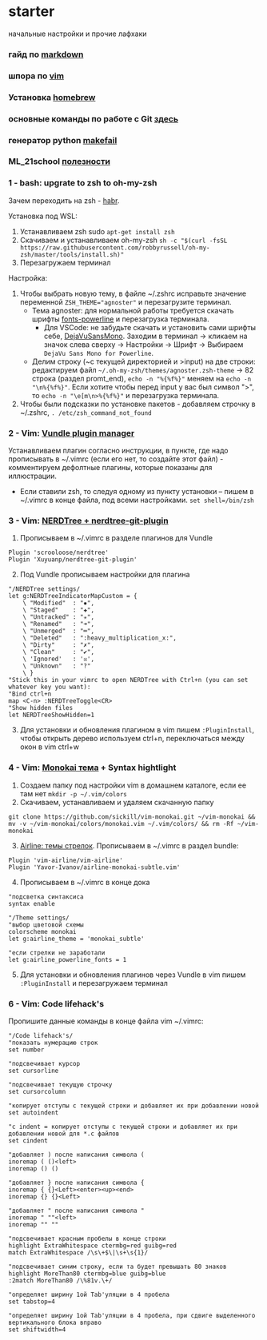 # starter
начальные настройки и прочие лафхаки

### гайд по [markdown](https://github.com/zanudazanudnaya/21school_stuff/blob/master/library/cheatsheet_gh-markdown.md)
### шпора по [vim](https://eax.me/vim-commands/)
### Установка [homebrew](https://brew.sh/index_ru)
### основные команды по работе с Git [здесь](https://github.com/robotrainer/school21/blob/master/README.md)
### генератор python [makefail](https://github.com/hgranule/makefile_gen_py)
### ML_21school [полезности](https://github.com/VariyaKh/ML_21school)

### 1 - bash: upgrate to zsh to oh-my-zsh
Зачем переходить на zsh - [habr](https://habr.com/ru/post/326580/).

Установка под WSL:
1. Устанавливаем zsh sudo `apt-get install zsh`
2. Скачиваем и устанавливаем oh-my-zsh `sh -c "$(curl -fsSL https://raw.githubusercontent.com/robbyrussell/oh-my-zsh/master/tools/install.sh)"`
3. Перезагружаем терминал

Настройка:
1. Чтобы выбрать новую тему, в файле ~/.zshrc исправьте значение переменной `ZSH_THEME="agnoster"` и перезагрузите терминал.
   * Тема agnoster: для нормальной работы требуется скачать шрифты [fonts-powerline](https://github.com/powerline/fonts) и перезагрузка терминала.
     * Для VSCode: не забудьте скачать и установить сами шрифты себе, [DejaVuSansMono](https://github.com/powerline/fonts/tree/master/DejaVuSansMono).
       Заходим в терминал → кликаем   на значок слева сверху → Настройки → Шрифт → Выбираем `DejaVu Sans Mono for Powerline`.
   * Делим строку (~с текущей директорией и >input) на две строки: редактируем файл `~/.oh-my-zsh/themes/agnoster.zsh-theme` → 82 строка (раздел promt_end), `echo -n "%{%f%}"` меняем   на `echo -n "\n%{%f%}"`. Если хотите чтобы перед input у вас был символ ">", то `echo -n "\e[m\n>%{%f%}"` и перезагрузка терминала.
2. Чтобы были подсказки по установке пакетов - добавляем строчку в ~/.zshrc,  `. /etc/zsh_command_not_found`

### 2 - Vim: [Vundle plugin manager](https://github.com/VundleVim/Vundle.vim) ###
Устанавливаем плагин согласно инструкции, в пункте, где надо прописывать в ~/.vimrc (если его нет, то создайте этот файл) - комментируем дефолтные плагины, которые показаны для иллюстрации.
* Если ставили zsh, то следуя одному из пункту установки – пишем в ~/.vimrc в конце файла, под всеми настройками.
`set shell=/bin/zsh`

### 3 - Vim: [NERDTree + nerdtree-git-plugin](https://github.com/Xuyuanp/nerdtree-git-plugin)
1. Прописываем в ~/.vimrc в разделе плагинов для Vundle
```
Plugin 'scrooloose/nerdtree'
Plugin 'Xuyuanp/nerdtree-git-plugin'
```
2. Под Vundle прописываем настройки для плагина
```
"/NERDTree settings/
let g:NERDTreeIndicatorMapCustom = {
    \ "Modified"  : "✹",
    \ "Staged"    : "✚",
    \ "Untracked" : "✭",
    \ "Renamed"   : "➜",
    \ "Unmerged"  : "═",
    \ "Deleted"   : ":heavy_multiplication_x:",
    \ "Dirty"     : "✗",
    \ "Clean"     : "✔︎",
    \ 'Ignored'   : '☒',
    \ "Unknown"   : "?"
    \ }
"Stick this in your vimrc to open NERDTree with Ctrl+n (you can set whatever key you want):
"Bind ctrl+n
map <C-n> :NERDTreeToggle<CR>
"Show hidden files
let NERDTreeShowHidden=1
```
3. Для установки и обновления плагином в vim пишем ```:PluginInstall```, чтобы открыть дерево используем ctrl+n, переключаться между окон в vim ctrl+w

### 4 - Vim: [Monokai тема](https://github.com/tomasr/molokai) + Syntax hightlight ###
1. Создаем папку под настройки vim в домашнем каталоге, если ее там нет ```mkdir -p ~/.vim/colors```
2.	Скачиваем, устанавливаем и удаляем скачанную папку
```
git clone https://github.com/sickill/vim-monokai.git ~/vim-monokai && mv -v ~/vim-monokai/colors/monokai.vim ~/.vim/colors/ && rm -Rf ~/vim-monokai
```
3.	[Airline: темы стрелок](https://github.com/vim-airline/vim-airline). Прописываем в ~/.vimrc в раздел bundle:
```
Plugin 'vim-airline/vim-airline'
Plugin 'Yavor-Ivanov/airline-monokai-subtle.vim'
```
4.	Прописываем в ~/.vimrc в конце дока
```
"подсветка синтаксиса
syntax enable

"/Theme settings/
"выбор цветовой схемы
colorscheme monokai
let g:airline_theme = 'monokai_subtle'

"если стрелки не заработали
let g:airline_powerline_fonts = 1
```
5.	Для установки и обновления плагинов через Vundle в vim пишем ```:PluginInstall``` и перезагружаем терминал

### 6 - Vim: Code lifehack's ###
Пропишите данные команды в конце файла vim ~/.vimrc:
```
"/Code lifehack's/
"показать нумерацию строк
set number

"подсвечивает курсор
set cursorline

"подсвечивает текущую строчку
set cursorcolumn

"копирует отступы с текущей строки и добавляет их при добавлении новой
set autoindent

"c indent = копирует отступы с текущей строки и добавляет их при добавлении новой для *.c файлов
set cindent

"добавляет ) после написания символа (
inoremap ( ()<left>
inoremap () ()

"добавляет } после написания символа {
inoremap { {}<Left><enter><up><end>
inoremap {} {}<Left>

"добавляет " после написания символа "
inoremap " ""<left>
inoremap "" ""

"подсвечивает красным пробелы в конце строки
highlight ExtraWhitespace ctermbg=red guibg=red
match ExtraWhitespace /\s\+$\|\s+\s{1}/

"подсвечивает синим строку, если та будет превышать 80 знаков
highlight MoreThan80 ctermbg=blue guibg=blue
:2match MoreThan80 /\%81v.\+/

"определяет ширину 1ой Tab'уляции в 4 пробела
set tabstop=4

"определяет ширину 1ой Tab'уляции в 4 пробела, при сдвиге выделенного вертикального блока вправо
set shiftwidth=4

```
